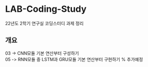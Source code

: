 # LAB-Coding-Study
22년도 2학기 연구실 코딩스터디 과제 정리

## 개요
03 -> CNN모듈 기본 연산부터 구성하기  
05 -> RNN모듈 중 LSTM과 GRU모듈 기본 연산부터 구현하기
% 추가예정
